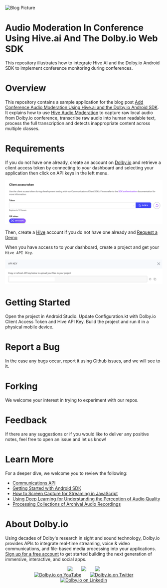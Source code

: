 ![Blog Picture](https://dolby.io/wp-content/uploads/2023/04/Dolby.io_Stream-The-World-A-Guide-To-Start-Streaming-Your-Game-1088x450-Purple-BG.png)

# Audio Moderation In Conference Using Hive.ai And The Dolby.io Web SDK
This repository illustrates how to integrate Hive AI and the Dolby.io Android SDK to implement conference monitoring during conferences.

# Overview
This repository contains a sample application for the blog post [Add Conference Audio Moderation Using Hive.ai and the Dolby.io Android SDK](https://dolby.io/blog/add-conference-audio-moderation-using-hive-ai-and-the-dolby-io-android-sdk/). It explains how to use [Hive Audio Moderation](https://hivemoderation.com/audio-moderation) to capture raw local audio from Dolby.io conference, transcribe raw audio into human readable text, process the full transcription and detects inappropriate content across multiple classes.

# Requirements
If you do not have one already, create an account on [Dolby.io](https://dolby.io/) and retrieve a client access token by connecting to your dashboard and selecting your application then click on API keys in the left menu.

![Client Access Token](images/dolby-io-access-token.png)

Then, create a [Hive](https://thehive.ai) account if you do not have one already and [Request a Demo](https://hivemoderation.com/contact-us?source=hivemoderation-header)

When you have access to to your dashboard, create a project and get your `Hive API Key`.

![Hive API Key](images/hive-api-key.png)

# Getting Started

Open the project in Android Studio.
Update Configuration.kt with Dolby.io Client Access Token and Hive API Key.
Build the project and run it in a physical mobile device.

# Report a Bug 
In the case any bugs occur, report it using Github issues, and we will see to it. 

# Forking
We welcome your interest in trying to experiment with our repos.

# Feedback 
If there are any suggestions or if you would like to deliver any positive notes, feel free to open an issue and let us know!

# Learn More
For a deeper dive, we welcome you to review the following:
 - [Communications API](https://docs.dolby.io/communications-apis/docs)
 - [Getting Started with Android SDK](https://docs.dolby.io/communications-apis/docs/getting-started-with-android)
 - [How to Screen Capture for Streaming in JavaScript](https://dolby.io/blog/how-to-screen-capture-for-streaming-in-javascript/)
 - [Using Deep Learning for Understanding the Perception of Audio Quality](https://dolby.io/blog/using-deep-learning-for-understanding-the-perception-of-audio-quality/)
 - [Processing Collections of Archival Audio Recordings](https://dolby.io/blog/analyzing-and-enhancing-archival-recording-collections/)

# About Dolby.io
Using decades of Dolby's research in sight and sound technology, Dolby.io provides APIs to integrate real-time streaming, voice & video communications, and file-based media processing into your applications. [Sign up for a free account](https://dashboard.dolby.io/signup/) to get started building the next generation of immersive, interactive, and social apps.

<div align="center">
  <a href="https://dolby.io/" target="_blank"><img src="https://img.shields.io/badge/Dolby.io-0A0A0A?style=for-the-badge&logo=dolby&logoColor=white"/></a>
&nbsp; &nbsp; &nbsp;
  <a href="https://docs.dolby.io/" target="_blank"><img src="https://img.shields.io/badge/Dolby.io-Docs-0A0A0A?style=for-the-badge&logoColor=white"/></a>
&nbsp; &nbsp; &nbsp;
  <a href="https://dolby.io/blog/category/developer/" target="_blank"><img src="https://img.shields.io/badge/Dolby.io-Blog-0A0A0A?style=for-the-badge&logoColor=white"/></a>
</div>

<div align="center">
&nbsp; &nbsp; &nbsp;
  <a href="https://youtube.com/@dolbyio" target="_blank"><img src="https://img.shields.io/badge/YouTube-red?style=flat-square&logo=youtube&logoColor=white" alt="Dolby.io on YouTube"/></a>
&nbsp; &nbsp; &nbsp; 
  <a href="https://twitter.com/dolbyio" target="_blank"><img src="https://img.shields.io/badge/Twitter-blue?style=flat-square&logo=twitter&logoColor=white" alt="Dolby.io on Twitter"/></a>
&nbsp; &nbsp; &nbsp;
  <a href="https://www.linkedin.com/company/dolbyio/" target="_blank"><img src="https://img.shields.io/badge/LinkedIn-0077B5?style=flat-square&logo=linkedin&logoColor=white" alt="Dolby.io on LinkedIn"/></a>
</div>
